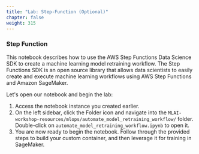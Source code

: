```yaml
---
title: "Lab: Step-Function (Optional)"
chapter: false
weight: 315 
---
```


### Step Function

This notebook describes how to use the AWS Step Functions Data Science SDK to create a machine learning model retraining workflow. The Step Functions SDK is an open source library that allows data scientists to easily create and execute machine learning workflows using AWS Step Functions and Amazon SageMaker.

Let's open our notebook and begin the lab:

1. Access the notebook instance you created earlier.
2. On the left sidebar, click the Folder icon and navigate into the `MLAI-workshop-resources/mlops/automate_model_retraining_workflow/` folder. Double-click on `automate_model_retraining_workflow.ipynb` to open it.
3. You are now ready to begin the notebook. Follow through the provided steps to build your custom container, and then leverage it for training in SageMaker.
